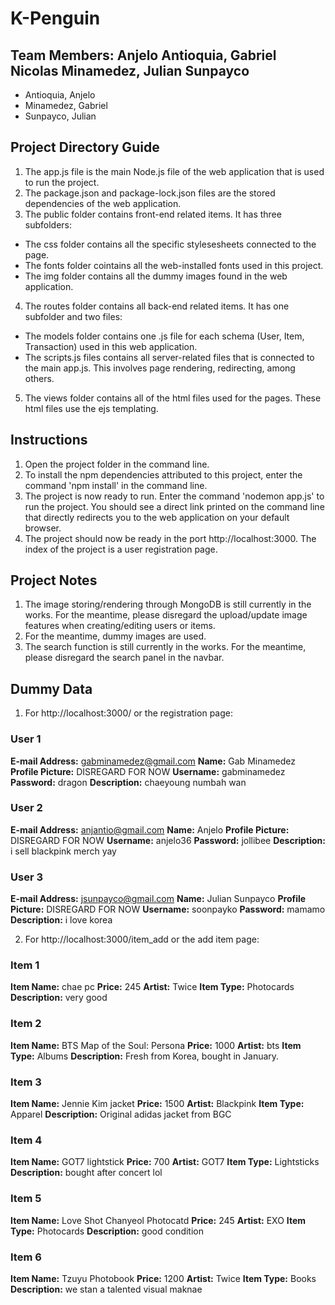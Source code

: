 # K-Penguin
## Team Members: Anjelo Antioquia, Gabriel Nicolas Minamedez, Julian Sunpayco
- Antioquia, Anjelo
- Minamedez, Gabriel
- Sunpayco, Julian

## Project Directory Guide
1. The app.js file is the main Node.js file of the web application that is used to run the project.
2. The package.json and package-lock.json files are the stored dependencies of the web application.
3. The public folder contains front-end related items. It has three subfolders:
- The css folder contains all the specific stylesesheets connected to the page.
- The fonts folder cointains all the web-installed fonts used in this project.
- The img folder contains all the dummy images found in the web application.
4. The routes folder contains all back-end related items. It has one subfolder and two files:
- The models folder contains one .js file for each schema (User, Item, Transaction) used in this web application.
- The scripts.js files contains all server-related files that is connected to the main app.js. This involves page rendering, redirecting, among others.
5. The views folder contains all of the html files used for the pages. These html files use the ejs templating.

## Instructions
1. Open the project folder in the command line.
2. To install the npm dependencies attributed to this project, enter the command 'npm install' in the command line.
3. The project is now ready to run. Enter the command 'nodemon app.js' to run the project. You should see a direct link printed on the command line that directly redirects you to the web application on your default browser.
4. The project should now be ready in the port http://localhost:3000. The index of the project is a user registration page.
 
## Project Notes
1. The image storing/rendering through MongoDB is still currently in the works. For the meantime, please disregard the upload/update image features when creating/editing users or items.
2. For the meantime, dummy images are used.
3. The search function is still currently in the works. For the meantime, please disregard the search panel in the navbar.

## Dummy Data
1. For http://localhost:3000/ or the registration page:
### User 1
**E-mail Address:** gabminamedez@gmail.com
**Name:** Gab Minamedez
**Profile Picture:** DISREGARD FOR NOW
**Username:** gabminamedez
**Password:** dragon
**Description:** chaeyoung numbah wan
### User 2
**E-mail Address:** anjantio@gmail.com
**Name:** Anjelo
**Profile Picture:** DISREGARD FOR NOW
**Username:** anjelo36
**Password:** jollibee
**Description:** i sell blackpink merch yay
### User 3
**E-mail Address:** jsunpayco@gmail.com
**Name:** Julian Sunpayco
**Profile Picture:** DISREGARD FOR NOW
**Username:** soonpayko
**Password:** mamamo
**Description:** i love korea

2. For http://localhost:3000/item_add or the add item page:
### Item 1
**Item Name:** chae pc
**Price:** 245
**Artist:** Twice
**Item Type:** Photocards
**Description:** very good
### Item 2
**Item Name:** BTS Map of the Soul: Persona
**Price:** 1000
**Artist:** bts
**Item Type:** Albums
**Description:** Fresh from Korea, bought in January.
### Item 3
**Item Name:** Jennie Kim jacket
**Price:** 1500
**Artist:** Blackpink
**Item Type:** Apparel
**Description:** Original adidas jacket from BGC
### Item 4
**Item Name:** GOT7 lightstick
**Price:** 700
**Artist:** GOT7
**Item Type:** Lightsticks
**Description:** bought after concert lol
### Item 5
**Item Name:** Love Shot Chanyeol Photocatd
**Price:** 245
**Artist:** EXO
**Item Type:** Photocards
**Description:** good condition
### Item 6
**Item Name:** Tzuyu Photobook
**Price:** 1200
**Artist:** Twice
**Item Type:** Books
**Description:** we stan a talented visual maknae
